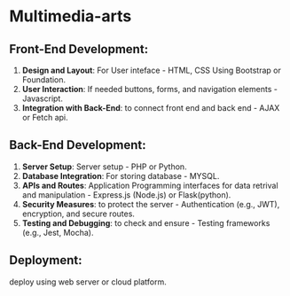 # Multimedia-arts
## Front-End Development:
1. **Design and Layout**:
 For User inteface - HTML, CSS
Using Bootstrap or Foundation.
2. **User Interaction**:
   If needed buttons, forms, and navigation elements - Javascript.
3. **Integration with Back-End**:
   to connect front end and back end - AJAX or Fetch api.
## Back-End Development:
1. **Server Setup**:
   Server setup - PHP or Python.
2. **Database Integration**:
   For storing database - MYSQL.
3. **APIs and Routes**:
   Application Programming interfaces for data retrival and manipulation - Express.js (Node.js) or Flask(python).
4. **Security Measures**:
    to protect the server - Authentication (e.g., JWT), encryption, and secure routes.
5. **Testing and Debugging**:
   to check and ensure - Testing frameworks (e.g., Jest, Mocha).
## Deployment:
deploy using web server or cloud platform.


   
